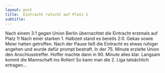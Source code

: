 ```yaml
---
layout: post
title:  Eintracht rutscht auf Platz 1
subtitle:  
---
```


Nach einem 3:1 gegen Union Berlin übernachtet die Eintracht erstmals auf Platz 1! Nach einer starken 1. Halbzeit stand es bereits 2:0. Gekas sowie Meier hatten getroffen. Nach der Pause ließ die Eintracht es etwas ruhiger angehen und wurde dafür prompt bestraft. In der 75. Minute erzielte Union den Anschlusstreffer. Hoffer machte dann in 90. Minute alles klar. Langsam kommt die Mannschaft ins Rollen! So kann man die 2. Liga tatsächlich ertragen...


